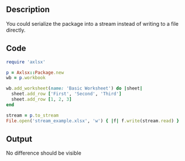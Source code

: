## Description

You could serialize the package into a stream instead of writing to a file directly.

## Code

```ruby
require 'axlsx'

p = Axlsx::Package.new
wb = p.workbook

wb.add_worksheet(name: 'Basic Worksheet') do |sheet|
  sheet.add_row ['First', 'Second', 'Third']
  sheet.add_row [1, 2, 3]
end

stream = p.to_stream
File.open('stream_example.xlsx', 'w') { |f| f.write(stream.read) }
```

## Output

No difference should be visible
